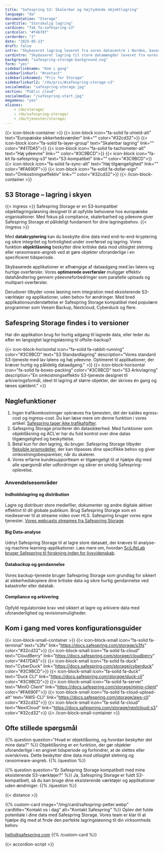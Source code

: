 ```yaml
---
title: "Safespring S3: Skalerbar og højtydende objektlagring"
language: "da"
documentation: "Storage"
cardtitle: "Storskalig lagring"
cardicon: "fak fa-safespring-s3"
cardcolor: "#f4670f"
cardorder: "2"
date: "2025-05-23"
draft: false
intro: "Skybaseret lagring leveret fra vores datacentre i Norden, baseret på den markedsledende lagringsteknologi Ceph."
cardintro: "Skybaseret lagring til store datamængder leveret fra vores egne datacentre"
background: "safespring-storage-background.svg"
form: "yes"
sidebarlinkname: "Kom i gang"
sidebarlinkurl: "#contact"
sidebarlinkname2: "Pris for Storage"
sidebarlinkurl2: "/da/pris/#safespring-storage-s3"
socialmedia: "safespring-storage.jpg"
section: "Public cloud"
socialmedia: "/safespring-start.jpg"
megamenu: "yes"
aliases:
    - /da/storage/
    - /da/safespring-storage/
    - /da/tjenester/storage/
---
```


{{< icon-block-container >}}
{{< icon-block icon="fa-solid fa-shield-alt" text="Europæiske sikkerheds­værdier" link="" color="#32cd32">}}
{{< icon-block icon="fa-solid fa-layer-group" text="Skalerbar lagring" link="" color="#417DA5">}}
{{< icon-block icon="fa-solid fa-tachometer-alt" text="Høj ydeevne" link="" color="#3C9BCD">}}
{{< icon-block icon="fa-kit fa-safespring-s3" text="S3-kompatibel" link="" color="#3C9BCD">}}
{{< icon-block icon="fa-solid fa-sync-alt" text="Høj tilgængelighed" link="" color="#FA690F">}}
{{< icon-block icon="fa-solid fa-dollar-sign" text="Omkostnings­effektiv" link="" color="#32cd32">}}
{{< /icon-block-container >}}

## S3 Storage – lagring i skyen

{{< ingress >}}
Safespring Storage er en S3-kompatibel objektlagringsløsning designet til at opfylde behovene hos europæiske organisationer. Med fokus på compliance, skalerbarhed og ydeevne giver Safespring Storage et pålideligt fundament for dine lagringsbehov.
{{< /ingress >}}

Med **datakryptering** kan du beskytte dine data med end-to-end-kryptering og sikre integritet og fortrolighed under overførsel og lagring. Vores funktion **objektlåsning** beskytter dine kritiske data mod utilsigtet sletning eller ransomware-angreb ved at gøre objekter uforanderlige i en specificeret tidsperiode.

Skybaserede applikationer er afhængige af dataadgang med lav latens og hurtige overførsler. Vores **optimerede overførsler** muliggør effektiv datahåndtering gennem ydeevneforbedringer som parallelle uploads og multipart-overførsler.

Derudover tilbyder vores løsning nem integration med eksisterende S3-værktøjer og applikationer, uden behov for ændringer. Med bred applikationsunderstøttelse er Safespring Storage kompatibel med populære programmer som Veeam Backup, Nextcloud, Cyberduck og flere.

## Safespring Storage findes i to versioner

Har din applikation brug for hurtig adgang til lagrede data, eller leder du efter en langsigtet lagringsløsning til offsite-backup?

{{< icon-block-horisontal icon="fa-solid fa-rabbit-running" color="#3C9BCD" text="S3 Standardlagring" description="Vores standard S3-tjeneste med lav latens og høj ydeevne. Optimeret til applikationer, der kræver hurtig og pålidelig dataadgang." >}}
{{< icon-block-horisontal icon="fa-solid fa-boxes-packing" color="#3C9BCD" text="S3 Arkivlagring" description="En omkostningseffektiv S3-tjeneste designet til arkiveringsformål, ideel til lagring af større objekter, der skrives én gang og læses sjældent." >}}

## Nøglefunktioner

1. Ingen trafikomkostninger opkræves fra tjenesten, det der kaldes egress-cost og ingress-cost. Du kan læse mere om denne funktion i vores artikel: [Safespring tager ikke trafikafgifter](/blogg/2023/2023-03-egress-cost/).
1. Safespring Storage prioriterer din datasikkerhed. Med funktioner som objektlåsning og ACL'er har du fuld kontrol over dine datas tilgængelighed og beskyttelse.
1. Betal kun for den lagring, du bruger. Safespring Storage tilbyder [fleksible prismodeller](/da/pris/#safespring-storage-s3), der kan tilpasses dine specifikke behov og giver omkostningsbesparelser, når du skalerer.
1. Vores erfarne kundesupportteam er tilgængeligt til at hjælpe dig med alle spørgsmål eller udfordringer og sikrer en smidig Safespring-oplevelse.

### Anvendelsesområder

#### Indholdslagring og distribution

Lagre og distribuer store mediefiler, dokumenter og andre digitale aktiver effektivt til dit globale publikum. Brug Safespring Storage som en medieserver til at streame video over HLS. Safespring bruger vores egne tjenester. [Vores webcasts streames fra Safespring Storage](/webinar/).

#### Big Data-analyse

Udnyt Safespring Storage til at lagre store datasæt, der kræves til analyse- og machine learning-applikationer. Læs mere om, hvordan [SciLifeLab bruger Safespring til forskning inden for livsvidenskab](/tjanster/case/scilifelab/).

#### Databackup og gendannelse

Vores backup-tjeneste bruger Safespring Storage som grundlag for sikkert at sikkerhedskopiere dine kritiske data og sikre hurtig gendannelse ved katastrofer eller datatab.

#### Compliance og arkivering

Opfyld regulatoriske krav ved sikkert at lagre og arkivere data med uforanderlighed og revisionsmuligheder.

## Kom i gang med vores konfigurationsguider

{{< icon-block-small-container >}}
{{< icon-block-small icon="fa-solid fa-terminal" text="s3fs" link="https://docs.safespring.com/storage/s3fs" color="#32cd32">}}
{{< icon-block-small icon="fa-solid fa-cloud" text="CloudBerry" link="https://docs.safespring.com/storage/cloudberry" color="#417DA5">}}
{{< icon-block-small icon="fa-solid fa-duck" text="CyberDuck" link="https://docs.safespring.com/storage/cyberduck" color="#3C9BCD">}}
{{< icon-block-small icon="fa-solid fa-duck" text="Duck CLI" link="https://docs.safespring.com/storage/duck-cli" color="#3C9BCD">}}
{{< icon-block-small icon="fa-solid fa-server" text="MinIO Client" link="https://docs.safespring.com/storage/minio-client" color="#FA690F">}}
{{< icon-block-small icon="fa-solid fa-cloud-upload-alt" text="AWS-CLI" link="https://docs.safespring.com/storage/aws-cli" color="#32cd32">}}
{{< icon-block-small icon="fa-solid fa-cloud" text="NextCloud" link="https://docs.safespring.com/storage/nextcloud-s3" color="#32cd32">}}
{{< /icon-block-small-container >}}

## Ofte stillede spørgsmål

{{% question question="Hvad er objektlåsning, og hvordan beskytter det mine data?" %}}
Objektlåsning er en funktion, der gør objekter uforanderlige i en angivet tidsperiode og forhindrer, at de slettes eller overskrives. Dette beskytter dine data mod utilsigtet sletning og ransomware-angreb.
{{% /question %}}

{{% question question="Er Safespring Storage kompatibelt med mine eksisterende S3-værktøjer?" %}}
Ja, Safespring Storage er fuldt S3-kompatibelt, så du kan bruge dine eksisterende værktøjer og applikationer uden ændringer.
{{% /question %}}

{{< distance >}}

{{% custom-card image="/img/card/safespring-petter.webp" cardtitle="Kontakt os i dag" alt="Kontakt Safespring" %}}
Oplev det fulde potentiale i dine data med Safespring Storage. Vores team er klar til at hjælpe dig med at finde den perfekte lagringsløsning til din virksomheds behov.

[hello@safespring.com](mailto:hello@safespring.com)
{{% /custom-card %}}

{{< accordion-script >}}
